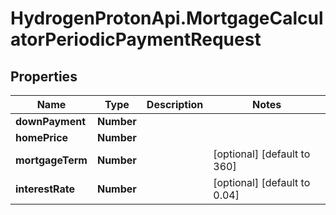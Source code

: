 # HydrogenProtonApi.MortgageCalculatorPeriodicPaymentRequest

## Properties
Name | Type | Description | Notes
------------ | ------------- | ------------- | -------------
**downPayment** | **Number** |  | 
**homePrice** | **Number** |  | 
**mortgageTerm** | **Number** |  | [optional] [default to 360]
**interestRate** | **Number** |  | [optional] [default to 0.04]


